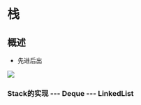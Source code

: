 # 栈

## 概述

* 先进后出

![](../.gitbook/assets/image%20%285%29.png)

### Stack的实现 --- Deque --- LinkedList

